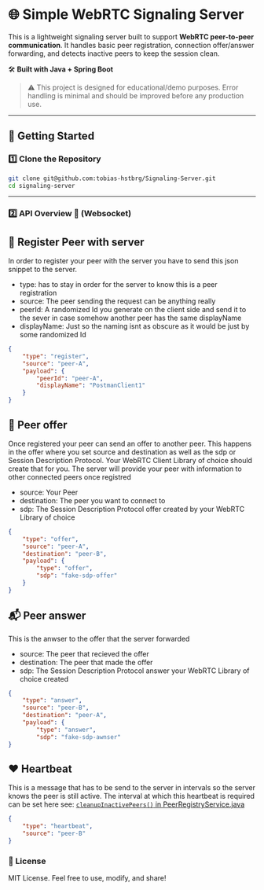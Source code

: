 # 🌐 Simple WebRTC Signaling Server

This is a lightweight signaling server built to support **WebRTC peer-to-peer communication**. It handles basic peer registration, connection offer/answer forwarding, and detects inactive peers to keep the session clean.

🛠️ **Built with Java + Spring Boot**

> ⚠️ This project is designed for educational/demo purposes. Error handling is minimal and should be improved before any production use.

---

## 🚀 Getting Started

### 1️⃣ Clone the Repository

```bash
git clone git@github.com:tobias-hstbrg/Signaling-Server.git
cd signaling-server
```

---

### 2️⃣ API Overview 📡 (Websocket)

## 🔐 Register Peer with server
In order to register your peer with the server you have to send this json snippet to the server. 
 - type: has to stay in order for the server to know this is a peer registration
 - source: The peer sending the request can be anything really
 - peerId: A randomized Id you generate on the client side and send it to the sever in case somehow another peer has the same displayName
 - displayName: Just so the naming isnt as obscure as it would be just by some randomized Id
```json
{
    "type": "register",
    "source": "peer-A",
    "payload": {
        "peerId": "peer-A",
        "displayName": "PostmanClient1"
    }
}
```

## 📨 Peer offer
Once registered your peer can send an offer to another peer. This happens in the offer where you set source and destination as well as the sdp or Session Description Protocol. Your WebRTC Client Library of choice should create that for you.
The server will provide your peer with information to other connected peers once registred
- source: Your Peer
- destination: The peer you want to connect to
- sdp: The Session Description Protocol offer created by your WebRTC Library of choice
```json
{
    "type": "offer",
    "source": "peer-A",
    "destination": "peer-B",
    "payload": {
        "type": "offer",
        "sdp": "fake-sdp-offer"
    }
}
```

## 📬 Peer answer
This is the anwser to the offer that the server forwarded
- source: The peer that recieved the offer
- destination: The peer that made the offer
- sdp: The Session Description Protocol answer your WebRTC Library of choice created
```json
{
    "type": "answer",
    "source": "peer-B",
    "destination": "peer-A",
    "payload": {
        "type": "answer",
        "sdp": "fake-sdp-awnser"
}
```
## ❤️ Heartbeat
This is a message that has to be send to the server in intervals so the server knows the peer is still active.
The interval at which this heartbeat is required can be set here see: [`cleanupInactivePeers()` in PeerRegistryService.java](https://github.com/tobias-hstbrg/Signaling-Server/blob/master/src/main/java/com/example/signaling_server/PeerRegistryService.java#L57)
```json
{
    "type": "heartbeat",
    "source": "peer-B"
}
```

### 📄 License
MIT License. Feel free to use, modify, and share!

